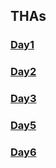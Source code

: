 
## THAs

<!-- You can use the [editor on GitHub](https://github.com/03pawan/Web_dev_Devsnest/edit/gh-pages/index.md) to maintain and preview the content for your website in Markdown files.
Whenever you commit to this repository, GitHub Pages will run [Jekyll](https://jekyllrb.com/) to rebuild the pages in your site, from the content in your Markdown files.
### Markdown
Markdown is a lightweight and easy-to-use syntax for styling your writing. It includes conventions for
```markdown
Syntax highlighted code block
# Header 1
## Header 2
### Header 3
- Bulleted
- List
1. Numbered
2. List
**Bold** and _Italic_ and `Code` text
[Link](url) and ![Image](src)
``` -->

### [Day1](https://akshita270.github.io/frontend/day%201/letter.html)
### [Day2](https://akshita270.github.io/frontend/day%202/letter.html)
### [Day3](https://akshita270.github.io/frontend/day-3/resume.html)
### [Day5](https://akshita270.github.io/frontend/day%205/calculator.html)
### [Day6](https://github.com/akshita270/frontend/blob/main/day%206/drive.js)

<!-- ### Jekyll Themes
Your Pages site will use the layout and styles from the Jekyll theme you have selected in your [repository settings](https://github.com/03pawan/Web_dev_Devsnest/settings/pages). The name of this theme is saved in the Jekyll `_config.yml` configuration file.
### Support or Contact
Having trouble with Pages? Check out our [documentation](https://docs.github.com/categories/github-pages-basics/) or [contact support](https://support.github.com/contact) and we’ll help you sort it out. -->

